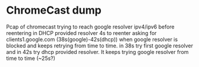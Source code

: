 # ChromeCast dump

Pcap of chromecast trying to reach google resolver ipv4/ipv6 before reentering in 
DHCP provided resolver
4s to reenter asking for clients1.google.com (38s(google)-42s(dhcp)) when google resolver is blocked and keeps retrying from time to time.
in 38s try first google resolver and in 42s try dhcp provided resolver. It keeps trying google resolver from time to time (~25s?)
